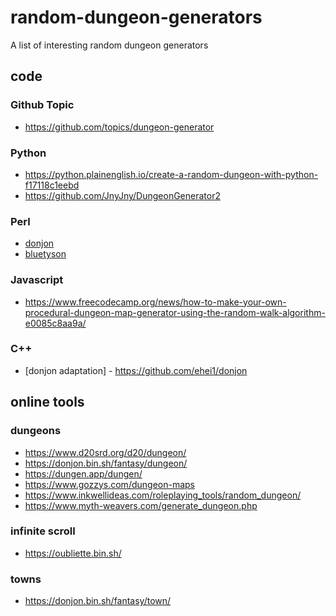 # random-dungeon-generators
A list of interesting random dungeon generators

## code
### Github Topic
- https://github.com/topics/dungeon-generator

### Python
- https://python.plainenglish.io/create-a-random-dungeon-with-python-f17118c1eebd
- https://github.com/JnyJny/DungeonGenerator2

### Perl
- [donjon](https://donjon.bin.sh/code/dungeon/)
- [bluetyson](https://github.com/bluetyson/donjonrp/blob/master/dungeon/dungeon.pl) 

### Javascript
- https://www.freecodecamp.org/news/how-to-make-your-own-procedural-dungeon-map-generator-using-the-random-walk-algorithm-e0085c8aa9a/

### C++
- [donjon adaptation] - https://github.com/ehei1/donjon

## online tools
### dungeons
- https://www.d20srd.org/d20/dungeon/
- https://donjon.bin.sh/fantasy/dungeon/
- https://dungen.app/dungen/
- https://www.gozzys.com/dungeon-maps
- https://www.inkwellideas.com/roleplaying_tools/random_dungeon/
- https://www.myth-weavers.com/generate_dungeon.php

### infinite scroll
- https://oubliette.bin.sh/

### towns
- https://donjon.bin.sh/fantasy/town/

